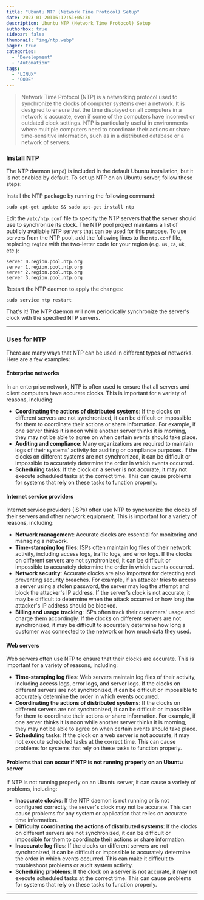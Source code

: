 ```yaml
---
title: "Ubuntu NTP (Network Time Protocol) Setup"
date: 2023-01-20T16:12:51+05:30
description: Ubuntu NTP (Network Time Protocol) Setup
authorbox: true
sidebar: false
thumbnail: "img/ntp.webp"
pager: true
categories:
  - "Development"
  - "Automation"
tags:
  - "LINUX"
  - "CODE"
---
```


> Network Time Protocol (NTP) is a networking protocol used to synchronize the clocks of computer systems over a network. It is designed to ensure that the time displayed on all computers in a network is accurate, even if some of the computers have incorrect or outdated clock settings. NTP is particularly useful in environments where multiple computers need to coordinate their actions or share time-sensitive information, such as in a distributed database or a network of servers.

### Install NTP
The NTP daemon (`ntpd`) is included in the default Ubuntu installation, but it is not enabled by default. To set up NTP on an Ubuntu server, follow these steps:

Install the NTP package by running the following command:

```
sudo apt-get update && sudo apt-get install ntp
```

Edit the `/etc/ntp.conf` file to specify the NTP servers that the server should use to synchronize its clock. The NTP pool project maintains a list of publicly available NTP servers that can be used for this purpose. To use servers from the NTP pool, add the following lines to the `ntp.conf` file, replacing `region` with the two-letter code for your region (e.g. `us`, `ca`, `uk`, etc.):

```
server 0.region.pool.ntp.org
server 1.region.pool.ntp.org
server 2.region.pool.ntp.org
server 3.region.pool.ntp.org
```
Restart the NTP daemon to apply the changes:

```
sudo service ntp restart
```

That's it! The NTP daemon will now periodically synchronize the server's clock with the specified NTP servers.

--- 
### Uses for NTP

There are many ways that NTP can be used in different types of networks. Here are a few examples:

#### Enterprise networks

In an enterprise network, NTP is often used to ensure that all servers and client computers have accurate clocks. This is important for a variety of reasons, including:

- **Coordinating the actions of distributed systems**: If the clocks on different servers are not synchronized, it can be difficult or impossible for them to coordinate their actions or share information. For example, if one server thinks it is noon while another server thinks it is morning, they may not be able to agree on when certain events should take place.
- **Auditing and compliance**: Many organizations are required to maintain logs of their systems' activity for auditing or compliance purposes. If the clocks on different systems are not synchronized, it can be difficult or impossible to accurately determine the order in which events occurred.
- **Scheduling tasks**: If the clock on a server is not accurate, it may not execute scheduled tasks at the correct time. This can cause problems for systems that rely on these tasks to function properly.

#### Internet service providers

Internet service providers (ISPs) often use NTP to synchronize the clocks of their servers and other network equipment. This is important for a variety of reasons, including:

- **Network management**: Accurate clocks are essential for monitoring and managing a network.
- **Time-stamping log files**: ISPs often maintain log files of their network activity, including access logs, traffic logs, and error logs. If the clocks on different servers are not synchronized, it can be difficult or impossible to accurately determine the order in which events occurred.
- **Network security**: Accurate clocks are also important for detecting and preventing security breaches. For example, if an attacker tries to access a server using a stolen password, the server may log the attempt and block the attacker's IP address. If the server's clock is not accurate, it may be difficult to determine when the attack occurred or how long the attacker's IP address should be blocked.
- **Billing and usage tracking**: ISPs often track their customers' usage and charge them accordingly. If the clocks on different servers are not synchronized, it may be difficult to accurately determine how long a customer was connected to the network or how much data they used.

#### Web servers

Web servers often use NTP to ensure that their clocks are accurate. This is important for a variety of reasons, including:

- **Time-stamping log files**: Web servers maintain log files of their activity, including access logs, error logs, and server logs. If the clocks on different servers are not synchronized, it can be difficult or impossible to accurately determine the order in which events occurred.
- **Coordinating the actions of distributed systems**: If the clocks on different servers are not synchronized, it can be difficult or impossible for them to coordinate their actions or share information. For example, if one server thinks it is noon while another server thinks it is morning, they may not be able to agree on when certain events should take place.
- **Scheduling tasks**: If the clock on a web server is not accurate, it may not execute scheduled tasks at the correct time. This can cause problems for systems that rely on these tasks to function properly.

#### Problems that can occur if NTP is not running properly on an Ubuntu server

If NTP is not running properly on an Ubuntu server, it can cause a variety of problems, including:

- **Inaccurate clocks**: If the NTP daemon is not running or is not configured correctly, the server's clock may not be accurate. This can cause problems for any system or application that relies on accurate time information.
- **Difficulty coordinating the actions of distributed systems**: If the clocks on different servers are not synchronized, it can be difficult or impossible for them to coordinate their actions or share information.
- **Inaccurate log files**: If the clocks on different servers are not synchronized, it can be difficult or impossible to accurately determine the order in which events occurred. This can make it difficult to troubleshoot problems or audit system activity.
- **Scheduling problems**: If the clock on a server is not accurate, it may not execute scheduled tasks at the correct time. This can cause problems for systems that rely on these tasks to function properly.

---